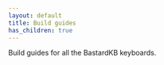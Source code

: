 ```yaml
---
layout: default
title: Build guides
has_children: true
---
```

Build guides for all the BastardKB keyboards.
